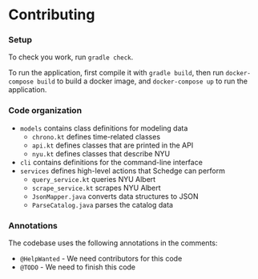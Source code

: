 # Contributing

### Setup
To check you work, run `gradle check`.

To run the application, first compile it with `gradle build`, then run
`docker-compose build` to build a docker image, and `docker-compose up` to
run the application.

### Code organization
- `models` contains class definitions for modeling data
  - `chrono.kt` defines time-related classes
  - `api.kt` defines classes that are printed in the API
  - `nyu.kt` defines classes that describe NYU
- `cli` contains definitions for the command-line interface
- `services` defines high-level actions that Schedge can perform
  - `query_service.kt` queries NYU Albert
  - `scrape_service.kt` scrapes NYU Albert
  - `JsonMapper.java` converts data structures to JSON
  - `ParseCatalog.java` parses the catalog data

### Annotations
The codebase uses the following annotations in the comments:

- `@HelpWanted` - We need contributors for this code
- `@TODO` - We need to finish this code
